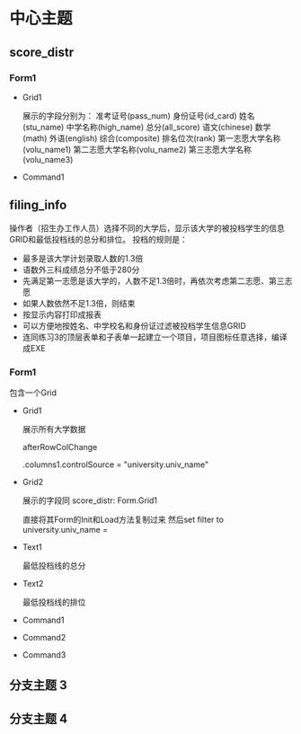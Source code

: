 # 中心主题

## score_distr

### Form1

- Grid1

  展示的字段分别为：
  准考证号(pass_num)
  身份证号(id_card)
  姓名(stu_name)
  中学名称(high_name)
  总分(all_score)
  语文(chinese)
  数学(math)
  外语(english)
  综合(composite)
  排名位次(rank)
  第一志愿大学名称(volu_name1)
  第二志愿大学名称(volu_name2)
  第三志愿大学名称(volu_name3)
  
  
- Command1

## filing_info

操作者（招生办工作人员）选择不同的大学后，显示该大学的被投档学生的信息GRID和最低投档线的总分和排位。
投档的规则是： 
   - 最多是该大学计划录取人数的1.3倍 
   - 语数外三科成绩总分不低于280分 
   - 先满足第一志愿是该大学的，人数不足1.3倍时，再依次考虑第二志愿、第三志愿 
   - 如果人数依然不足1.3倍，则结束 
   - 按显示内容打印成报表 
   - 可以方便地按姓名、中学校名和身份证过滤被投档学生信息GRID 
   - 连同练习3的顶层表单和子表单一起建立一个项目，项目图标任意选择，编译成EXE


### Form1

包含一个Grid

- Grid1

  展示所有大学数据
  
  afterRowColChange
  
  .columns1.controlSource = "university.univ_name"
  
- Grid2

  展示的字段同 score_distr: Form.Grid1
  
  直接将其Form的Init和Load方法复制过来
  然后set filter to university.univ_name = 
  
- Text1

  最低投档线的总分
  
- Text2

  最低投档线的排位
  
- Command1
- Command2
- Command3

## 分支主题 3

## 分支主题 4

